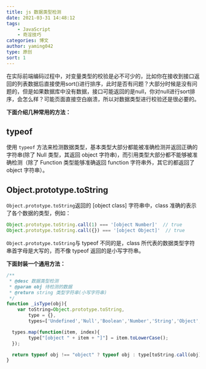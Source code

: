 ```yaml
---
title: js 数据类型检测
date: 2021-03-31 14:48:12
tags: 
    - JavaScript
    - 奇淫技巧
categories: 博文
author: yaming042
type: 原创
sort: 1
---
```


在实际前端编码过程中，对变量类型的校验是必不可少的，比如你在接收到接口返回的列表数据后直接使用sort()进行排序，此时是否有问题？大部分时候是没有问题的，但是如果数据库中没有数据，接口可能返回的是null，你对null进行sort排序，会怎么样？可能页面直接空白崩溃，所以对数据类型进行校验还是很必要的。

**下面介绍几种常用的方法：**
## typeof
使用 <code>typeof</code> 方法来检测数据类型，基本类型大部分都能被准确检测并返回正确的字符串(除了 Null 类型，其返回 object 字符串)，而引用类型大部分都不能够被准确检测（除了 Function 类型能够准确返回 function 字符串外，其它的都返回了 object 字符串）。

## Object.prototype.toString
<code>Object.prototype.toString</code>返回的 [object class] 字符串中，class 准确的表示了各个数据的类型，例如：
```javascript
Object.prototype.toString.call(1) === '[object Number]'  // true
Object.prototype.toString.call({}) === '[object Object]'  // true
```
<code>Object.prototype.toString</code>与 typeof 不同的是，class 所代表的数据类型字符串首字母是大写的，而不像 typeof 返回的是小写字符串。

**下面封装一个通用方法：**
```javascript
/**
 * @desc 数据类型检测
 * @param obj 待检测的数据
 * @return string 类型字符串(小写字符串)
 */
function _isType(obj){
    var toString=Object.prototype.toString,
        type = {},
        types=['Undefined','Null','Boolean','Number','String','Object','Array','Function','Date','RegExp','Error','Arguments'];

  types.map(function(item, index){
        type["[object " + item + "]"] = item.toLowerCase();
  });

  return typeof obj !== "object" ? typeof obj : type[toString.call(obj)];
}
```